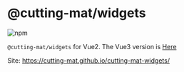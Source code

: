 # @cutting-mat/widgets

![npm](https://img.shields.io/npm/v/@cutting-mat/widgets?style=flat-square)

`@cutting-mat/widgets` for Vue2. The Vue3 version is [Here](https://github.com/cutting-mat/cutting-mat-widgets-v3)

Site: https://cutting-mat.github.io/cutting-mat-widgets/
